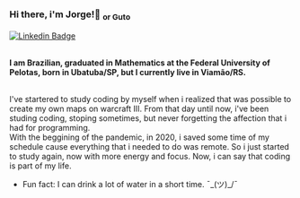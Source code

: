 ### Hi there, i'm Jorge!👋  <sub>or Guto</sub> 

[![Linkedin Badge](https://img.shields.io/badge/-LinkedIn-blue?style=&logo=LinkedIn&logoColor=white)](https://www.linkedin.com/in/jorgeaugustooliveira/)<br><br>

**I am Brazilian, graduated in Mathematics at the Federal University of Pelotas, born in Ubatuba/SP, but I currently live in Viamão/RS.<br><br>**

I've startered to study coding by myself when i realized that was possible to create my own maps on warcraft III. From that day until now, i've been studing coding, stoping sometimes, but never forgetting the affection that i had for programming.<br>
With the beggining of the pandemic, in 2020, i saved some time of my schedule cause everything that i needed to do was remote. So i just started to study again, now with more energy and focus. Now, i can say that coding is part of my life.

* Fun fact: I can drink a lot of water in a short time. ¯\_(ツ)_/¯
